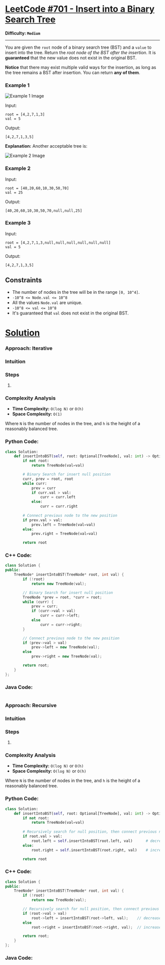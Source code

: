 # [LeetCode #701 - Insert into a Binary Search Tree](https://leetcode.com/problems/insert-into-a-binary-search-tree/)

**Difficulty: `Medium`**

---

You are given the `root` node of a binary search tree (BST) and a `value` to insert into the tree. Return the *root node of the BST after the insertion*. It is **guaranteed** that the new value does not exist in the original BST.

**Notice** that there may exist multiple valid ways for the insertion, as long as the tree remains a BST after insertion. You can return **any of them**.

### Example 1

![Example 1 Image](https://assets.leetcode.com/uploads/2020/10/05/insertbst.jpg)

Input: 
```
root = [4,2,7,1,3]
val = 5
```
Output: 
```
[4,2,7,1,3,5]
```

**Explanation:** Another acceptable tree is:

![Example 2 Image](https://assets.leetcode.com/uploads/2020/10/05/bst.jpg)

### Example 2

Input: 
```
root = [40,20,60,10,30,50,70]
val = 25
```
Output: 
```
[40,20,60,10,30,50,70,null,null,25]
```

### Example 3

Input: 
```
root = [4,2,7,1,3,null,null,null,null,null,null]
val = 5
```
Output: 
```
[4,2,7,1,3,5]
```


## Constraints

- The number of nodes in the tree will be in the range `[0, 10^4]`.
- `-10^8 <= Node.val <= 10^8`
- All the values `Node.val` are unique.
- `-10^8 <= val <= 10^8`
- It's guaranteed that `val` does not exist in the original BST.

# [Solution](https://github.com/Reddimus/LeetCode_Notes/blob/main/Trees/Easy/LC_701-Insert_into_a_Binary_Search_Tree)

### Approach: Iterative

### Intuition


### Steps
1. 

### Complexity Analysis
- **Time Complexity:** `O(log N)` or `O(h)`  
- **Space Complexity:** `O(1)`  

Where `N` is the number of nodes in the tree, and `h` is the height of a reasonably balanced tree.

### Python Code:
```python
class Solution:
    def insertIntoBST(self, root: Optional[TreeNode], val: int) -> Optional[TreeNode]:
        if not root:
            return TreeNode(val=val)

        # Binary Search for insert null position
        curr, prev = root, root
        while curr:
            prev = curr
            if curr.val > val:
                curr = curr.left
            else:
                curr = curr.right
        
        # Connect previous node to the new position
        if prev.val > val:
            prev.left = TreeNode(val=val)
        else:
            prev.right = TreeNode(val=val)

        return root
```

### C++ Code:
```cpp
class Solution {
public:
    TreeNode* insertIntoBST(TreeNode* root, int val) {
        if (!root)
            return new TreeNode(val);

        // Binary Search for insert null position
        TreeNode *prev = root, *curr = root;
        while (curr) {
            prev = curr;
            if (curr->val > val)
                curr = curr->left;
            else
                curr = curr->right;
        }

        // Connect previous node to the new position
        if (prev->val > val)
            prev->left = new TreeNode(val);
        else
            prev->right = new TreeNode(val);

        return root;
    }
};
```

### Java Code:
```java
```

### Approach: Recursive

### Intuition


### Steps
1. 

### Complexity Analysis
- **Time Complexity:** `O(log N)` or `O(h)`  
- **Space Complexity:** `O(log N)` or `O(h)`  

Where `N` is the number of nodes in the tree, and `h` is the height of a reasonably balanced tree.

### Python Code:
```python
class Solution:
    def insertIntoBST(self, root: Optional[TreeNode], val: int) -> Optional[TreeNode]:
        if not root:
            return TreeNode(val=val)
        
        # Recursively search for null position, then connect previous node to new node
        if root.val > val:
            root.left = self.insertIntoBST(root.left, val)      # decrease current node
        else:
            root.right = self.insertIntoBST(root.right, val)    # increase current node

        return root
```

### C++ Code:
```cpp
class Solution {
public:
    TreeNode* insertIntoBST(TreeNode* root, int val) {
        if (!root)
            return new TreeNode(val);

        // Recursively search for null position, then connect previous node to new node
        if (root->val > val)
            root->left = insertIntoBST(root->left, val);    // decrease current node
        else
            root->right = insertIntoBST(root->right, val);  // increase current node

        return root;
    }
};
```

### Java Code:
```java
```